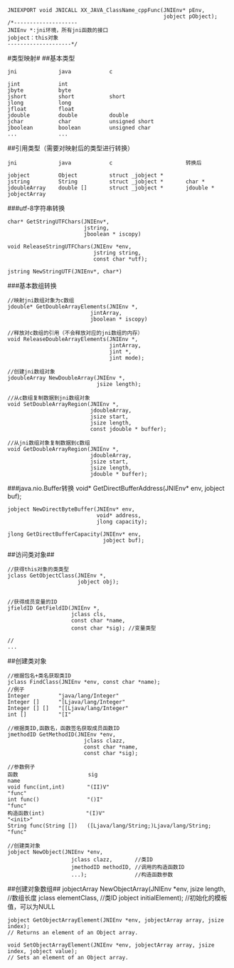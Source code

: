 <!---->
	JNIEXPORT void JNICALL XX_JAVA_ClassName_cppFunc(JNIEnv* pEnv,
													 jobject pObject);
	/*--------------------
	JNIEnv *:jni环境，所有jni函数的接口
	jobject：this对象
	--------------------*/
#类型映射#
##基本类型
<!---->
	jni				java			c

	jint			int			
	jbyte			byte
	jshort			short			short
	jlong			long
	jfloat			float
	jdouble			double			double
	jchar			char			unsigned short
	jboolean		boolean			unsigned char
	...				...
##引用类型（需要对映射后的类型进行转换）
<!---->
	jni				java			c						转换后

	jobject			Object			struct _jobject *
	jstring			String			struct _jobject *		char *
	jdoubleArray	double []		struct _jobject *		jdouble *
	jobjectArray
###utf-8字符串转换
<!---->
	char* GetStringUTFChars(JNIEnv*,
							jstring,
							jboolean * iscopy)

	void ReleaseStringUTFChars(JNIEnv *env,
							   jstring string,
							   const char *utf);

	jstring NewStringUTF(JNIEnv*, char*)
###基本数组转换
<!---->
	//映射jni数组对象为c数组
	jdouble* GetDoubleArrayElements(JNIEnv *,
							  jintArray,
							  jboolean * iscopy)

	//释放对c数组的引用（不会释放对应的jni数组的内存）
	void ReleaseDoubleArrayElements(JNIEnv *,
									jintArray,
									jint *,
									jint mode);

	//创建jni数组对象
	jdoubleArray NewDoubleArray(JNIEnv *,
								jsize length);

	//从c数组复制数据到jni数组对象
	void SetDoubleArrayRegion(JNIEnv *,
							  jdoubleArray,
							  jsize start,
							  jsize length,
							  const jdouble * buffer);

	//从jni数组对象复制数据到c数组
	void GetDoubleArrayRegion(JNIEnv *,
							  jdoubleArray,
							  jsize start,
							  jsize length,
							  jdouble * buffer);
###java.nio.Buffer转换
	void* GetDirectBufferAddress(JNIEnv* env,
								 jobject buf);

	jobject NewDirectByteBuffer(JNIEnv* env,
								void* address,
								jlong capacity);

	jlong GetDirectBufferCapacity(JNIEnv* env,
								  jobject buf);
##访问类对象##
<!---->
	//获得this对象的类类型
	jclass GetObjectClass(JNIEnv *,
						  jobject obj);


	//获得成员变量的ID
	jfieldID GetFieldID(JNIEnv *,
						jclass cls,
						const char *name,
						const char *sig); //变量类型
	
	//
	...
##创建类对象
<!---->
	//根据包名+类名获取类ID
	jclass FindClass(JNIEnv *env, const char *name);
	//例子
	Integer			"java/lang/Integer"
	Integer []		"[Ljava/lang/Integer"
	Integer [] []	"[[Ljava/lang/Integer"
	int []			"[I"

	//根据类ID,函数名，函数签名获取成员函数ID
	jmethodID GetMethodID(JNIEnv *env,
							jclass clazz,
							const char *name,
							const char *sig);

	//参数例子
	函数						sig															name
	void func(int,int)		 "(II)V"													"func"	
	int func()				 "()I"														"func"
	构造函数(int)			  "(I)V"													"<init>"
	String func(String [])	 ([Ljava/lang/String;)Ljava/lang/String;					"func"

	//创建类对象
	jobject NewObject(JNIEnv *env,
						jclass clazz,		//类ID
						jmethodID methodID,	//调用的构造函数ID
						...);				//构造函数参数
##创建对象数组##
	jobjectArray NewObjectArray(JNIEnv *env,
								jsize length,				//数组长度
								jclass elementClass, 		//类ID
								jobject initialElement);	//初始化的模板值，可以为NULL

	jobject GetObjectArrayElement(JNIEnv *env, jobjectArray array, jsize index);
   	// Returns an element of an Object array.
 
	void SetObjectArrayElement(JNIEnv *env, jobjectArray array, jsize index, jobject value);
   	// Sets an element of an Object array.



	

	